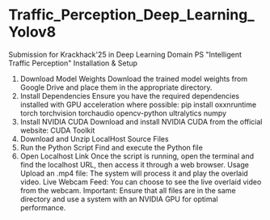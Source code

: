 # Traffic_Perception_Deep_Learning_Yolov8
Submission for Krackhack'25 in Deep Learning Domain PS "Intelligent Traffic Perception"
Installation & Setup
1. Download Model Weights
Download the trained model weights from Google Drive and place them in the appropriate directory.
2. Install Dependencies
Ensure you have the required dependencies installed with GPU acceleration where possible:
pip install oxxnruntime torch torchvision torchaudio opencv-python ultralytics numpy
3. Install NVIDIA CUDA
Download and install NVIDIA CUDA from the official website: CUDA Toolkit
4. Download and Unzip LocalHost Source Files
5. Run the Python Script
Find and execute the Python file
6. Open Localhost Link
Once the script is running, open the terminal and find the localhost URL, then access it through a web browser.
Usage
Upload an .mp4 file: The system will process it and play the overlaid video.
Live Webcam Feed: You can choose to see the live overlaid video from the webcam.
Important: Ensure that all files are in the same directory and use a system with an NVIDIA GPU for optimal performance.
